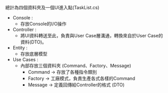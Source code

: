 總計為四個資料夾及一個UI進入點(TaskList.cs)   
- Console    :   
  - 存放Console的I/O操作  
- Controller :  
  - 將UI資料轉送至此，負責與User Case層溝通，轉換來自於User Case的資料(DTO)。  
- Entity     :  
  - 存放底層模型  
- Use Cases  :  
  - 內部存放三個資料夾 (Command、Factory、Message)  
    - Command -> 存放了各種指令類別  
    - Factory -> 工廠模式，負責生產各式各樣的Command  
    - Message -> 定義回傳給Controller的格式 (DTO)  
